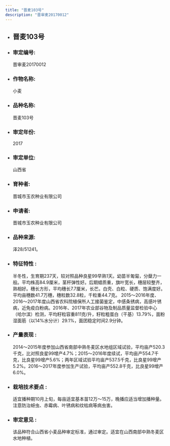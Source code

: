 ```yaml
---
title: "晋麦103号"
description: "晋审麦20170012"
---
```

* ## 晋麦103号
* ###  审定编号:  
   晋审麦20170012

*  ### 作物名称:  
   小麦

*   ###  品种名称: 
    晋麦103号

*   ### 审定年份: 
    2017

*   ### 审定单位:  
    山西省

*   ### 育种者:  
    晋城市玉农种业有限公司

*   ### 申请者:  
    晋城市玉农种业有限公司

*   ### 品种来源:  
    泽28/51241。

*   ### 特征特性 : 
    半冬性，生育期237天，较对照品种良星99早熟1天。幼苗半匍匐，分蘖力一般。平均株高84.9厘米，茎秆弹性好。后期蜡质重，旗叶宽长，穗层较整齐，熟相好。穗长方形，平均穗长7.7厘米，长芒。白壳、白粒、硬质、饱满度好。平均亩穗数41.7万穗，穗粒数32.8粒，千粒重44.7克。  2015～2016年度、2016～2017年度山西省农科院植保所人工接菌鉴定，中感条锈病，高感叶锈病，近免疫白粉病。2016年、2017年农业部谷物及制品质量监督检验中心（哈尔滨）检测，平均籽粒容重811克/升，籽粒粗蛋白（干基）13.79%，面粉湿面筋（以14%水分计）29.1%，面团稳定时间2.9分钟。

*   ### 产量表现 : 
    2014～2015年度参加山西省南部中熟冬麦区水地组区域试验，平均亩产520.3千克，比对照良星99增产4.7%；2015～2016年度续试，平均亩产554.7千克，比良星99增产5.6%；两年区域试验平均亩产537.5千克，比良星99增产5.2%。2016～2017年度参加生产试验，平均亩产552.8千克，比良星99增产6.0%。

*   ### 栽培技术要点 : 
    适宜播种期10月上旬，每亩适宜基本苗12万～15万，晚播应适当增加播种量。注意防治蚜虫、赤霉病、叶锈病和纹枯病等病虫害。

*   ### 审定意见 : 
    该品种符合山西省小麦品种审定标准，通过审定。适宜在山西南部中熟冬麦区水地种植。
